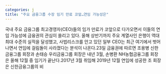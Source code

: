 ```yaml
---
categories: j
title: "주요 금융그룹 수장 임기 만료 코앞…연임 가능성은"
---
```

국내 주요 금융그룹 최고경영자(CEO)들의 임가 만료가 코앞으로 다가오면서 이들의 연임 가능성에 금융권의 관심이 쏠리고 있다. 올해 상반기까지 주요 계열사인 은행이 역대 최대 수준의 실적을 달성했고, 사법리스크를 안고 있던 일부 CEO는 최근 여기에서 벗어나면서 연임에 걸림돌이 사라졌다는 분석이 나온다.23일 금융권에 따르면 조용병 신한금융그룹 회장과 손태승 우리금융그룹 회장은 내년 3월, 손병환 NH농협금융그룹 회장은 올해 12월 중 임기가 끝난다.2017년 3월 취임해 2019년 12월 연임에 성공한 조 회장은 신한금융그룹의 비